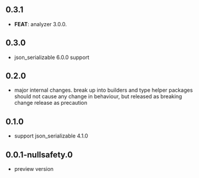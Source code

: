 ## 0.3.1

 - **FEAT**: analyzer 3.0.0.

## 0.3.0

- json_serializable 6.0.0 support

## 0.2.0

- major internal changes. break up into builders and type helper packages
  should not cause any change in behaviour, but released as breaking change release
  as precaution

## 0.1.0

- support json_serializable 4.1.0

## 0.0.1-nullsafety.0

- preview version
